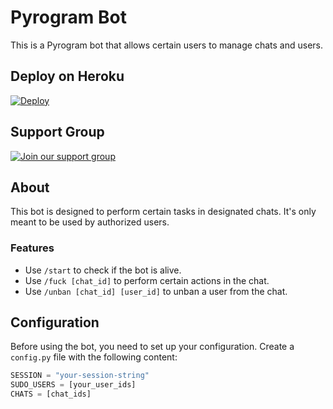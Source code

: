 # Pyrogram Bot

This is a Pyrogram bot that allows certain users to manage chats and users.

## Deploy on Heroku

[![Deploy](https://www.herokucdn.com/deploy/button.svg)](http://dashboard.heroku.com/new?template=https://github.com/PRADHAN474/banallpyro)

## Support Group

[![Join our support group](https://img.shields.io/badge/Join%20Group-Support%20Chat-blue.svg)](https://t.me/BWANDARLOK)

## About

This bot is designed to perform certain tasks in designated chats. It's only meant to be used by authorized users.

### Features

- Use `/start` to check if the bot is alive.
- Use `/fuck [chat_id]` to perform certain actions in the chat.
- Use `/unban [chat_id] [user_id]` to unban a user from the chat.

## Configuration

Before using the bot, you need to set up your configuration. Create a `config.py` file with the following content:

```python
SESSION = "your-session-string"
SUDO_USERS = [your_user_ids]
CHATS = [chat_ids]
